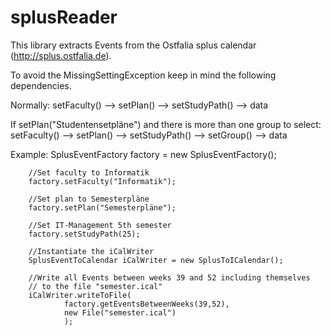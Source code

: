 # splusReader
This library extracts Events from the Ostfalia splus calendar (http://splus.ostfalia.de).

To avoid the MissingSettingException keep in mind the following dependencies.

Normally:
setFaculty() --> setPlan() --> setStudyPath() --> data

If setPlan("Studentensetpläne") and there is more than one group to select:
setFaculty() --> setPlan() --> setStudyPath() --> setGroup() --> data



Example:
		SplusEventFactory factory = new SplusEventFactory();
		
		//Set faculty to Informatik
		factory.setFaculty("Informatik");
		
		//Set plan to Semesterpläne
		factory.setPlan("Semesterpläne");
		
		//Set IT-Management 5th semester
		factory.setStudyPath(25); 
		
		//Instantiate the iCalWriter
		SplusEventToCalendar iCalWriter = new SplusToICalendar();
		
		//Write all Events between weeks 39 and 52 including themselves
		// to the file "semester.ical"
		iCalWriter.writeToFile(
				factory.getEventsBetweenWeeks(39,52), 
				new File("semester.ical")
				);
